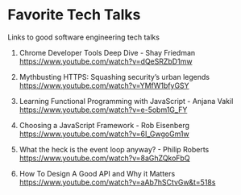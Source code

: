 # Favorite Tech Talks
Links to good software engineering tech talks

1. Chrome Developer Tools Deep Dive - Shay Friedman<br>
https://www.youtube.com/watch?v=dQeSRZbD1mw

2. Mythbusting HTTPS: Squashing security’s urban legends<br>
https://www.youtube.com/watch?v=YMfW1bfyGSY

3. Learning Functional Programming with JavaScript - Anjana Vakil<br>
https://www.youtube.com/watch?v=e-5obm1G_FY

4. Choosing a JavaScript Framework - Rob Eisenberg<br>
https://www.youtube.com/watch?v=6I_GwgoGm1w

5. What the heck is the event loop anyway? - Philip Roberts<br>
https://www.youtube.com/watch?v=8aGhZQkoFbQ

6. How To Design A Good API and Why it Matters<br>
https://www.youtube.com/watch?v=aAb7hSCtvGw&t=518s


